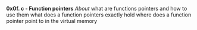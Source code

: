 **0x0f. c - Function pointers**
*About*
what are functions pointers and how to use them
what does a function pointers exactly hold 
where does a function pointer point to in the virtual memory
